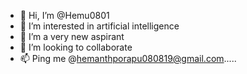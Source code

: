 - 👋 Hi, I’m @Hemu0801
- 👀 I’m interested in artificial intelligence
- 🌱 I’m a very new aspirant
- 💞️ I’m looking to collaborate 
- 📫 Ping me @hemanthporapu080819@gmail.com.....

<!---
Hemu0801/Hemu0801 is a ✨ special ✨ repository because its `README.md` (this file) appears on your GitHub profile.
You can click the Preview link to take a look at your changes.
--->
